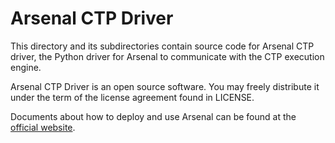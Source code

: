 Arsenal CTP Driver
==================
This directory and its subdirectories contain source code for Arsenal CTP driver,
the Python driver for Arsenal to communicate with the CTP execution engine.

Arsenal CTP Driver is an open source software. You may freely distribute it under the term of
the license agreement found in LICENSE.

Documents about how to deploy and use Arsenal can be found at the [official website](http://www.winquant.trade/wordpress).
